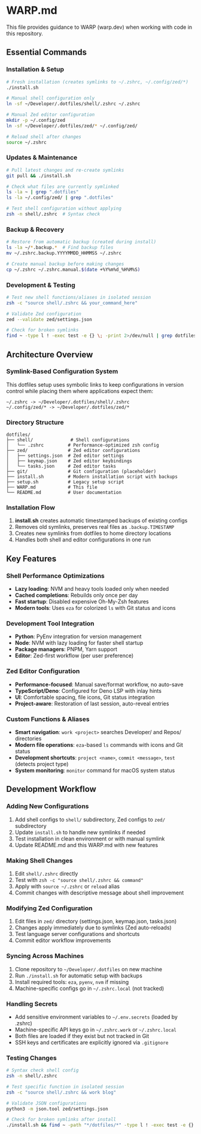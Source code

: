 # WARP.md

This file provides guidance to WARP (warp.dev) when working with code in this repository.

## Essential Commands

### Installation & Setup
```bash
# Fresh installation (creates symlinks to ~/.zshrc, ~/.config/zed/*)
./install.sh

# Manual shell configuration only
ln -sf ~/Developer/.dotfiles/shell/.zshrc ~/.zshrc

# Manual Zed editor configuration  
mkdir -p ~/.config/zed
ln -sf ~/Developer/.dotfiles/zed/* ~/.config/zed/

# Reload shell after changes
source ~/.zshrc
```

### Updates & Maintenance
```bash
# Pull latest changes and re-create symlinks
git pull && ./install.sh

# Check what files are currently symlinked
ls -la ~ | grep ".dotfiles"
ls -la ~/.config/zed/ | grep ".dotfiles"

# Test shell configuration without applying
zsh -n shell/.zshrc  # Syntax check
```

### Backup & Recovery
```bash
# Restore from automatic backup (created during install)
ls -la ~/*.backup.*  # Find backup files
mv ~/.zshrc.backup.YYYYMMDD_HHMMSS ~/.zshrc

# Create manual backup before making changes
cp ~/.zshrc ~/.zshrc.manual.$(date +%Y%m%d_%H%M%S)
```

### Development & Testing
```bash
# Test new shell functions/aliases in isolated session
zsh -c "source shell/.zshrc && your_command_here"

# Validate Zed configuration
zed --validate zed/settings.json

# Check for broken symlinks
find ~ -type l ! -exec test -e {} \; -print 2>/dev/null | grep dotfiles
```

## Architecture Overview

### Symlink-Based Configuration System
This dotfiles setup uses symbolic links to keep configurations in version control while placing them where applications expect them:

```
~/.zshrc -> ~/Developer/.dotfiles/shell/.zshrc
~/.config/zed/* -> ~/Developer/.dotfiles/zed/*
```

### Directory Structure
```
dotfiles/
├── shell/              # Shell configurations
│   └── .zshrc         # Performance-optimized zsh config
├── zed/               # Zed editor configurations
│   ├── settings.json  # Zed editor settings
│   ├── keymap.json    # Zed editor keybindings
│   └── tasks.json     # Zed editor tasks
├── git/               # Git configuration (placeholder)
├── install.sh         # Modern installation script with backups
├── setup.sh           # Legacy setup script  
├── WARP.md            # This file
└── README.md          # User documentation
```

### Installation Flow
1. **install.sh** creates automatic timestamped backups of existing configs
2. Removes old symlinks, preserves real files as `.backup.TIMESTAMP`
3. Creates new symlinks from dotfiles to home directory locations
4. Handles both shell and editor configurations in one run

## Key Features

### Shell Performance Optimizations
- **Lazy loading**: NVM and heavy tools loaded only when needed
- **Cached completions**: Rebuilds only once per day
- **Fast startup**: Disabled expensive Oh-My-Zsh features
- **Modern tools**: Uses `eza` for colorized `ls` with Git status and icons

### Development Tool Integration
- **Python**: PyEnv integration for version management
- **Node**: NVM with lazy loading for faster shell startup
- **Package managers**: PNPM, Yarn support
- **Editor**: Zed-first workflow (per user preference)

### Zed Editor Configuration
- **Performance-focused**: Manual save/format workflow, no auto-save
- **TypeScript/Deno**: Configured for Deno LSP with inlay hints
- **UI**: Comfortable spacing, file icons, Git status integration
- **Project-aware**: Restoration of last session, auto-reveal entries

### Custom Functions & Aliases
- **Smart navigation**: `work <project>` searches Developer/ and Repos/ directories
- **Modern file operations**: `eza`-based `ls` commands with icons and Git status  
- **Development shortcuts**: `project <name>`, `commit <message>`, `test` (detects project type)
- **System monitoring**: `monitor` command for macOS system status

## Development Workflow

### Adding New Configurations
1. Add shell configs to `shell/` subdirectory, Zed configs to `zed/` subdirectory
2. Update `install.sh` to handle new symlinks if needed
3. Test installation in clean environment or with manual symlink
4. Update README.md and this WARP.md with new features

### Making Shell Changes
1. Edit `shell/.zshrc` directly
2. Test with `zsh -c "source shell/.zshrc && command"`
3. Apply with `source ~/.zshrc` or `reload` alias
4. Commit changes with descriptive message about shell improvement

### Modifying Zed Configuration
1. Edit files in `zed/` directory (settings.json, keymap.json, tasks.json)
2. Changes apply immediately due to symlinks (Zed auto-reloads)
3. Test language server configurations and shortcuts
4. Commit editor workflow improvements

### Syncing Across Machines
1. Clone repository to `~/Developer/.dotfiles` on new machine
2. Run `./install.sh` for automatic setup with backups
3. Install required tools: `eza`, `pyenv`, `nvm` if missing
4. Machine-specific configs go in `~/.zshrc.local` (not tracked)

### Handling Secrets
- Add sensitive environment variables to `~/.env.secrets` (loaded by .zshrc)
- Machine-specific API keys go in `~/.zshrc.work` or `~/.zshrc.local`
- Both files are loaded if they exist but not tracked in Git
- SSH keys and certificates are explicitly ignored via `.gitignore`

### Testing Changes
```bash
# Syntax check shell config
zsh -n shell/.zshrc

# Test specific function in isolated session  
zsh -c "source shell/.zshrc && work blog"

# Validate JSON configurations
python3 -m json.tool zed/settings.json

# Check for broken symlinks after install
./install.sh && find ~ -path "*/dotfiles/*" -type l ! -exec test -e {} \; -print
```